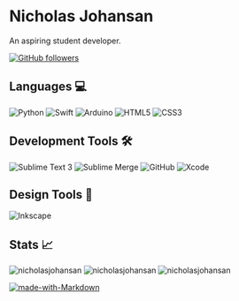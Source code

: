 # Nicholas Johansan
An aspiring student developer.

[![GitHub followers](https://img.shields.io/github/followers/nicholasjohansan?style=flat-square&label=Follow)](https://github.com/NicholasJohansan/)

## Languages 💻
![Python](https://img.shields.io/badge/-Python-3775A9?logo=Python&logoColor=FFD848&style=for-the-badge)
![Swift](https://img.shields.io/badge/swift-%23FA7343.svg?&style=for-the-badge&logo=swift&logoColor=white)
![Arduino](https://img.shields.io/badge/-Arduino-00979D?logo=Arduino&logoColor=white&style=for-the-badge)
![HTML5](https://img.shields.io/badge/html5%20-%23E34F26.svg?&style=for-the-badge&logo=html5&logoColor=white)
![CSS3](https://img.shields.io/badge/css3%20-%231572B6.svg?&style=for-the-badge&logo=css3&logoColor=white)

## Development Tools 🛠
![Sublime Text 3](https://img.shields.io/badge/Sublime%20Text-3-blue?logo=Sublime%20Text&logoColor=FF9800&labelColor=434343&color=FF9800&style=for-the-badge)
![Sublime Merge](https://img.shields.io/badge/Sublime-Merge-0BC4C6?labelColor=434343&style=for-the-badge)
![GitHub](https://img.shields.io/badge/-GitHub-000000?style=for-the-badge&logo=github&logoColor=white)
![Xcode](https://img.shields.io/badge/-Xcode-45B5F8?style=for-the-badge&logo=xcode&logoColor=white)

## Design Tools 🎨
![Inkscape](https://img.shields.io/badge/-Inkscape-010209?logo=Inkscape&logoColor=white&style=for-the-badge)

## Stats 📈
<img src="https://github-readme-stats.vercel.app/api?username=NicholasJohansan&custom_title=Github%20Stats&count_private=true&show_icons=true&hide_border=true&theme=great-gatsby&include_all_commits=true&icon_color=ffffff" alt="nicholasjohansan" />
<img src="https://github-readme-streak-stats.herokuapp.com/?user=nicholasjohansan&theme=great-gatsby&hide_border=true" alt="nicholasjohansan" />
<img src="https://github-readme-stats.vercel.app/api/top-langs/?username=NicholasJohansan&theme=great-gatsby&layout=compact&hide_border=true" alt="nicholasjohansan" />

[![made-with-Markdown](https://img.shields.io/badge/Made%20with-Markdown-1f425f.svg)](http://commonmark.org)


